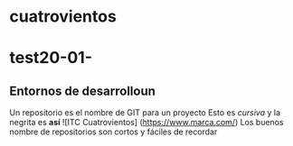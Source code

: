 cuatrovientos
===============
# test20-01-
## Entornos de desarrolloun 
Un repositorio es el nombre de GIT para un proyecto
Esto es _cursiva_ y la negrita es **así**
![ITC Cuatrovientos] (https://www.marca.com/)
Los buenos nombre de repositorios son cortos y fáciles de recordar
